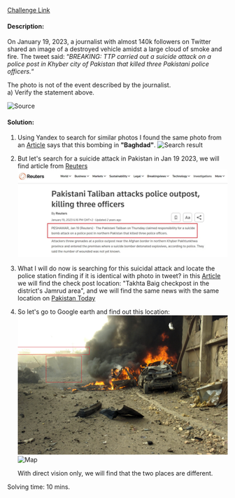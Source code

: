 [Challenge Link](https://gralhix.com/list-of-osint-exercises/osint-exercise-006/)

#### Description:

On January 19, 2023, a journalist with almost 140k followers on Twitter shared an image of a destroyed vehicle amidst a large cloud of smoke and fire. The tweet said: “_BREAKING: TTP_ _carried out a suicide attack on a police post in Khyber city of Pakistan that killed three Pakistani police officers._“  
  
The photo is not of the event described by the journalist.  
a) Verify the statement above.

![Source](OSINT-Challenges/007/Source.jpg)

#### Solution:
1. Using Yandex to search for similar photos I found the same photo from an [Article](https://www.mnnonline.org/news/islamic-state-targeting-baghdad/) says that this bombing in **"Baghdad"**. 
	![Search result](OSINT-Challenges/007/Search-result.jpg)
2. But let's search for a suicide attack in Pakistan in Jan 19 2023, we will find article from [Reuters](https://www.reuters.com/world/asia-pacific/pakistani-taliban-attacks-police-outpost-killing-three-officers-2023-01-19/) ![Reuters-result](Reuters-result.jpg)
3. What I will do now is searching for this suicidal attack and locate the police station finding if it is identical with photo in tweet?
	in this [Article](https://tribune.com.pk/story/2396787/two-cops-martyred-in-ttp-led-terrorist-attack) we will find the check post location: "Takhta Baig checkpost in the district's Jamrud area", and we will find the same news with the same location on [Pakistan Today](https://www.pakistantoday.com.pk/2023/01/20/two-policemen-martyred-in-suicide-attack-on-jamrud-checkpost/) 
4. So let's go to Google earth and find out this location:
	 ![Source-highlight](Source-highlight.jpg) ![Map](OSINT-Challenges/007/Map.jpg)

	With direct vision only, we will find that the two places are different.

Solving time: 10 mins.